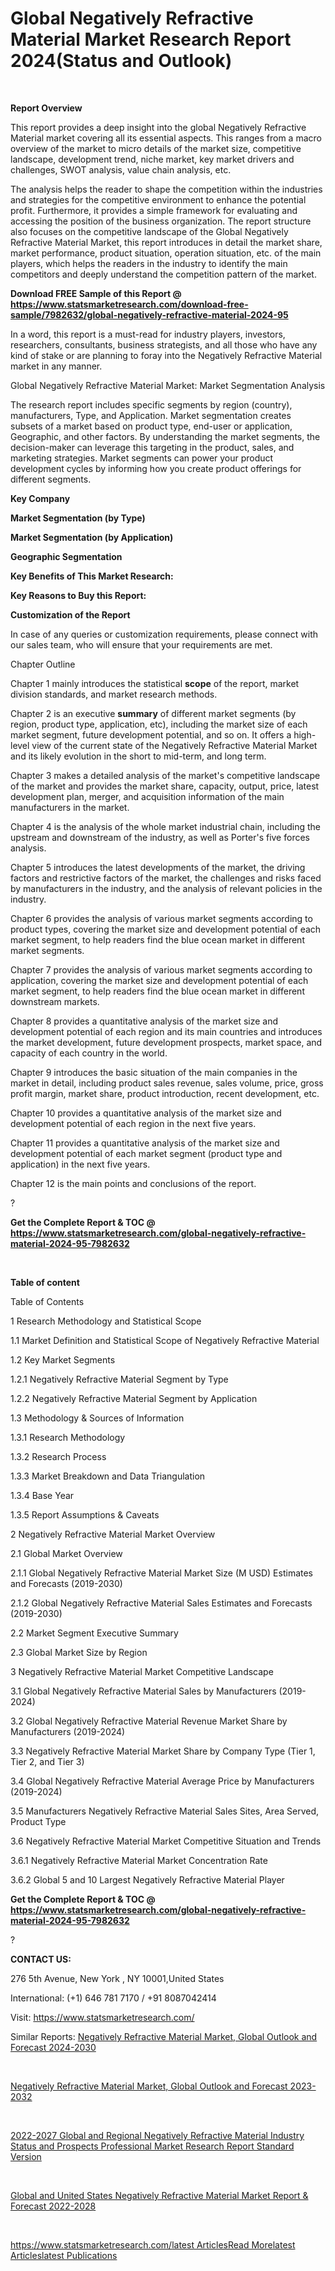 <h1>Global Negatively Refractive Material Market Research Report 2024(Status and Outlook)</h1><br/><p><strong>Report Overview</strong></p>
 
 
 
 <p>This report provides a deep insight into the global Negatively Refractive Material market covering all its essential aspects. This ranges from a macro overview of the market to micro details of the market size, competitive landscape, development trend, niche market, key market drivers and challenges, SWOT analysis, value chain analysis, etc.</p>
 
 
 
 <p>The analysis helps the reader to shape the competition within the industries and strategies for the competitive environment to enhance the potential profit. Furthermore, it provides a simple framework for evaluating and accessing the position of the business organization. The report structure also focuses on the competitive landscape of the Global Negatively Refractive Material Market, this report introduces in detail the market share, market performance, product situation, operation situation, etc. of the main players, which helps the readers in the industry to identify the main competitors and deeply understand the competition pattern of the market.</p>
 
 
 
 <p><strong>Download FREE Sample of this Report @ <a href="https://www.statsmarketresearch.com/download-free-sample/7982632/global-negatively-refractive-material-2024-95">https://www.statsmarketresearch.com/download-free-sample/7982632/global-negatively-refractive-material-2024-95</a></strong></p>
 
 
 
 <p>In a word, this report is a must-read for industry players, investors, researchers, consultants, business strategists, and all those who have any kind of stake or are planning to foray into the Negatively Refractive Material market in any manner.</p>
 
 
 
 <p>Global Negatively Refractive Material Market: Market Segmentation Analysis</p>
 
 
 
 <p>The research report includes specific segments by region (country), manufacturers, Type, and Application. Market segmentation creates subsets of a market based on product type, end-user or application, Geographic, and other factors. By understanding the market segments, the decision-maker can leverage this targeting in the product, sales, and marketing strategies. Market segments can power your product development cycles by informing how you create product offerings for different segments.</p>
 
 
 
 <p><strong>Key Company</strong></p>
 
 
 
 <p><strong>Market Segmentation (by Type)</strong></p>
 
 
 
 <p><strong>Market Segmentation (<strong>by Application</strong>)</strong></p>
 
 
 
 <p><strong>Geographic Segmentation</strong></p>
 
 
 
 <p><strong>Key Benefits of This Market Research:</strong></p>
 
 
 
 <p><strong>Key <strong>Reasons to Buy</strong> this Report:</strong></p>
 
 
 
 <p><strong>Customization of the Report</strong></p>
 
 
 
 <p>In case of any queries or customization requirements, please connect with our sales team, who will ensure that your requirements are met.</p>
 
 
 
 <p>Chapter Outline</p>
 
 
 
 <p>Chapter 1 mainly introduces the statistical <strong>scope</strong> of the report, market division standards, and market research methods.</p>
 
 
 
 <p>Chapter 2 is an executive <strong>summary</strong> of different market segments (by region, product type, application, etc), including the market size of each market segment, future development potential, and so on. It offers a high-level view of the current state of the Negatively Refractive Material Market and its likely evolution in the short to mid-term, and long term.</p>
 
 
 
 <p>Chapter 3 makes a detailed analysis of the market&#39;s competitive landscape of the market and provides the market share, capacity, output, price, latest development plan, merger, and acquisition information of the main manufacturers in the market.</p>
 
 
 
 <p>Chapter 4 is the analysis of the whole market industrial chain, including the upstream and downstream of the industry, as well as Porter&#39;s five forces analysis.</p>
 
 
 
 <p>Chapter 5 introduces the latest developments of the market, the driving factors and restrictive factors of the market, the challenges and risks faced by manufacturers in the industry, and the analysis of relevant policies in the industry.</p>
 
 
 
 <p>Chapter 6 provides the analysis of various market segments according to product types, covering the market size and development potential of each market segment, to help readers find the blue ocean market in different market segments.</p>
 
 
 
 <p>Chapter 7 provides the analysis of various market segments according to application, covering the market size and development potential of each market segment, to help readers find the blue ocean market in different downstream markets.</p>
 
 
 
 <p>Chapter 8 provides a quantitative analysis of the market size and development potential of each region and its main countries and introduces the market development, future development prospects, market space, and capacity of each country in the world.</p>
 
 
 
 <p>Chapter 9 introduces the basic situation of the main companies in the market in detail, including product sales revenue, sales volume, price, gross profit margin, market share, product introduction, recent development, etc.</p>
 
 
 
 <p>Chapter 10 provides a quantitative analysis of the market size and development potential of each region in the next five years.</p>
 
 
 
 <p>Chapter 11 provides a quantitative analysis of the market size and development potential of each market segment (product type and application) in the next five years.</p>
 
 
 
 <p>Chapter 12 is the main points and conclusions of the report.</p>
 
 
 
 <p>? </p>
 
 
 
 <div><b>Get the Complete Report & TOC @ <a href="https://www.statsmarketresearch.com/global-negatively-refractive-material-2024-95-7982632">https://www.statsmarketresearch.com/global-negatively-refractive-material-2024-95-7982632</a></b></div>
 
 
 
 <p><br />
 
 <b>Table of content</b></p>
 
 
 
 <p>Table of Contents<br />
 
 1 Research Methodology and Statistical Scope<br />
 
 1.1 Market Definition and Statistical Scope of Negatively Refractive Material<br />
 
 1.2 Key Market Segments<br />
 
 1.2.1 Negatively Refractive Material Segment by Type<br />
 
 1.2.2 Negatively Refractive Material Segment by Application<br />
 
 1.3 Methodology & Sources of Information<br />
 
 1.3.1 Research Methodology<br />
 
 1.3.2 Research Process<br />
 
 1.3.3 Market Breakdown and Data Triangulation<br />
 
 1.3.4 Base Year<br />
 
 1.3.5 Report Assumptions & Caveats<br />
 
 2 Negatively Refractive Material Market Overview<br />
 
 2.1 Global Market Overview<br />
 
 2.1.1 Global Negatively Refractive Material Market Size (M USD) Estimates and Forecasts (2019-2030)<br />
 
 2.1.2 Global Negatively Refractive Material Sales Estimates and Forecasts (2019-2030)<br />
 
 2.2 Market Segment Executive Summary<br />
 
 2.3 Global Market Size by Region<br />
 
 3 Negatively Refractive Material Market Competitive Landscape<br />
 
 3.1 Global Negatively Refractive Material Sales by Manufacturers (2019-2024)<br />
 
 3.2 Global Negatively Refractive Material Revenue Market Share by Manufacturers (2019-2024)<br />
 
 3.3 Negatively Refractive Material Market Share by Company Type (Tier 1, Tier 2, and Tier 3)<br />
 
 3.4 Global Negatively Refractive Material Average Price by Manufacturers (2019-2024)<br />
 
 3.5 Manufacturers Negatively Refractive Material Sales Sites, Area Served, Product Type<br />
 
 3.6 Negatively Refractive Material Market Competitive Situation and Trends<br />
 
 3.6.1 Negatively Refractive Material Market Concentration Rate<br />
 
 3.6.2 Global 5 and 10 Largest Negatively Refractive Material Player</p>
 
 
 
 <div><b>Get the Complete Report & TOC @ <a href="https://www.statsmarketresearch.com/global-negatively-refractive-material-2024-95-7982632">https://www.statsmarketresearch.com/global-negatively-refractive-material-2024-95-7982632</a></b></div>
 
 
 
 <p>? </p>
 
 
 
 <p><b>CONTACT US:</b><br />
 
 276 5th Avenue, New York , NY 10001,United States<br />
 
 International: (+1) 646 781 7170 / +91 8087042414<br />
 
 Visit: <a href="https://www.statsmarketresearch.com/">https://www.statsmarketresearch.com/</a><br />
 
 Similar Reports: <a href="https://www.statsmarketresearch.com/global-negatively-refractive-material-2024-95-7982632">Negatively Refractive Material Market, Global Outlook and Forecast 2024-2030</a><br />
 
 <br />
 
 <a href="https://www.statsmarketresearch.com/global-negatively-refractive-material-2024-95-7982632">Negatively Refractive Material Market, Global Outlook and Forecast 2023-2032</a><br />
 
 <br />
 
 <a href="https://www.statsmarketresearch.com/global-negatively-refractive-material-2024-95-7982632">2022-2027 Global and Regional Negatively Refractive Material Industry Status and Prospects Professional Market Research Report Standard Version</a><br />
 
 <br />
 
 <a href="https://www.statsmarketresearch.com/global-negatively-refractive-material-2024-95-7982632">Global and United States Negatively Refractive Material Market Report & Forecast 2022-2028</a><br />
 
 <br />
 
 <a href="https://gyeongbokgung.com">https://www.statsmarketresearch.com/</a><a href="https://hallyeomaritime.com">latest Articles</a><a href="https://jingwansa.com">Read More</a><a href="https://nguoiviet.jp/">latest Articles</a><a href="https://www.intelmarketresearch.com/">latest Publications</a></p>